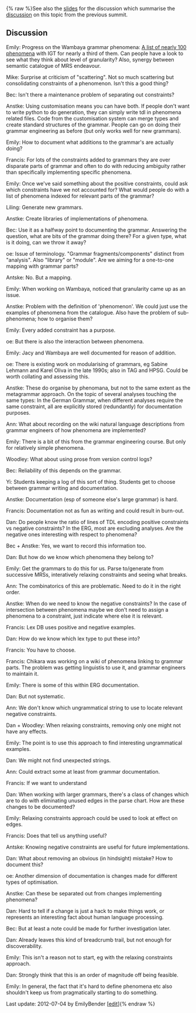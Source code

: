 {% raw %}See also the [slides](http://www.delph-in.net/2012/phenomena.pdf) for
the discussion which summarise the
[discussion](https://delph-in.github.io/docs/summits/SuquamishGrammarIndexing) on this topic from the previous
summit.

## Discussion

Emily: Progress on the Wambaya grammar phenomena: [A list of nearly 100
phenomena](https://delph-in.github.io/docs/summits/WambayaPhenomenaCatalogue) with IGT for nearly a third of
them. Can people have a look to see what they think about level of
granularity? Also, synergy between semantic catalogue of MRS endeavour.

Mike: Surprise at criticism of "scattering". Not so much scattering but
consolidating constraints of a phenomenon. Isn't this a good thing?

Bec: Isn't there a maintenance problem of separating out constraints?

Anstke: Using customisation means you can have both. If people don't
want to write python to do generation, they can simply write tdl in
phenomena related files. Code from the customisation system can merge
types and create standard structures of the grammar. People can go on
doing their grammar engineering as before (but only works well for new
grammars).

Emily: How to document what additions to the grammar's are actually
doing?

Francis: For lots of the constraints added to grammars they are over
disparate parts of grammar and often to do with reducing ambiguity
rather than specifically implementing specific phenomena.

Emily: Once we've said something about the positive constraints, could
ask which constraints have we not accounted for? What would people do
with a list of phenomena indexed for relevant parts of the grammar?

Liling: Generate new grammars.

Anstke: Create libraries of implementations of phenomena.

Bec: Use it as a halfway point to documenting the grammar. Answering the
question, what are bits of the grammar doing there? For a given type,
what is it doing, can we throw it away?

oe: Issue of terminology. "Grammar fragments/components" distinct from
"analysis". Also "library" or "module". Are we aiming for a one-to-one
mapping with grammar parts?

Antske: No. But a mapping.

Emily: When working on Wambaya, noticed that granularity came up as an
issue.

Anstke: Problem with the definition of 'phenomenon'. We could just use
the examples of phenomena from the catalogue. Also have the problem of
sub-phenomena; how to organise them?

Emily: Every added constraint has a purpose.

oe: But there is also the interaction between phenomena.

Emily: Jacy and Wambaya are well documented for reason of addition.

oe: There is existing work on modularising of grammars, eg Sabine
Lehmann and Karel Oliva in the late 1990s; also in TAG and HPSG. Could
be worth collating and assessing this.

Anstke: These do organise by phenomana, but not to the same extent as
the metagrammar approach. On the topic of several analyses touching the
same types: In the German Grammar, when different analyses require the
same constraint, all are explicitly stored (redundantly) for
documentation purposes.

Ann: What about recording on the wiki natural language descriptions from
grammar engineers of how phenomena are implemented?

Emily: There is a bit of this from the grammar engineering course. But
only for relatively simple phenomena.

Woodley: What about using prose from version control logs?

Bec: Reliability of this depends on the grammar.

Yi: Students keeping a log of this sort of thing. Students get to choose
between grammar writing and documentation.

Anstke: Documentation (esp of someone else's large grammar) is hard.

Francis: Documentation not as fun as writing and could result in
burn-out.

Dan: Do people know the ratio of lines of TDL encoding positive
constraints vs negative constraints? In the ERG, most are excluding
analyses. Are the negative ones interesting with respect to phenomena?

Bec + Anstke: Yes, we want to record this information too.

Dan: But how do we know which phenomena they belong to?

Emily: Get the grammars to do this for us. Parse to/generate from
successive MRSs, interatively relaxing constraints and seeing what
breaks.

Ann: The combinatorics of this are problematic. Need to do it in the
right order.

Anstke: When do we need to know the negative constraints? In the case of
intersection between phenomena maybe we don't need to assign a phenomena
to a constraint, just indicate where else it is relevant.

Francis: Lex DB uses positive and negative examples.

Dan: How do we know which lex type to put these into?

Francis: You have to choose.

Francis: Chikara was working on a wiki of phenomena linking to grammar
parts. The problem was getting linguistis to use it, and grammar
engineers to maintain it.

Emily: There is some of this within ERG documentation.

Dan: But not systematic.

Ann: We don't know which ungrammatical string to use to locate relevant
negative constraints.

Dan + Woodley: When relaxing constraints, removing only one might not
have any effects.

Emily: The point is to use this approach to find interesting
ungrammatical examples.

Dan: We might not find unexpected strings.

Ann: Could extract some at least from grammar documentation.

Francis: If we want to understand

Dan: When working with larger grammars, there's a class of changes which
are to do with eliminating unused edges in the parse chart. How are
these changes to be documented?

Emily: Relaxing constraints approach could be used to look at effect on
edges.

Francis: Does that tell us anything useful?

Antske: Knowing negative constraints are useful for future
implementations.

Dan: What about removing an obvious (in hindsight) mistake? How to
document this?

oe: Another dimension of documentation is changes made for different
types of optimisation.

Anstke: Can these be separated out from changes implementing phenomena?

Dan: Hard to tell if a change is just a hack to make things work, or
represents an interesting fact about human language processing.

Bec: But at least a note could be made for further investigation later.

Dan: Already leaves this kind of breadcrumb trail, but not enough for
discoverability.

Emily: This isn't a reason not to start, eg with the relaxing
constraints approach.

Dan: Strongly think that this is an order of magnitude off being
feasible.

Emily: In general, the fact that it's hard to define phenomena etc also
shouldn't keep us from pragmatically starting to do something.

Last update: 2012-07-04 by EmilyBender [[edit](https://github.com/delph-in/docs/wiki/SofiaLinguisticPhenomena/_edit)]{% endraw %}